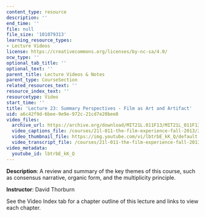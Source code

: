 ```yaml
---
content_type: resource
description: ''
end_time: ''
file: null
file_size: '101079313'
learning_resource_types:
- Lecture Videos
license: https://creativecommons.org/licenses/by-nc-sa/4.0/
ocw_type: ''
optional_tab_title: ''
optional_text: ''
parent_title: Lecture Videos & Notes
parent_type: CourseSection
related_resources_text: ''
resource_index_text: ''
resourcetype: Video
start_time: ''
title: 'Lecture 23: Summary Perspectives - Film as Art and Artifact'
uid: a6c42f9d-6bee-9e9e-972c-21cd7e20bee8
video_files:
  archive_url: https://archive.org/download/MIT21L.011F13/MIT21L_011F13_L23_300k.mp4
  video_captions_file: /courses/21l-011-the-film-experience-fall-2013/253b345975e05090a36e6860aa8354f6_lbtrbE_kK_Q.vtt
  video_thumbnail_file: https://img.youtube.com/vi/lbtrbE_kK_Q/default.jpg
  video_transcript_file: /courses/21l-011-the-film-experience-fall-2013/d2ef53476b1b8a3ebacbd0fa570791e0_lbtrbE_kK_Q.pdf
video_metadata:
  youtube_id: lbtrbE_kK_Q
---
```


**Description**: A review and summary of the key themes of this course, such as consensus narrative, organic form, and the multiplicity principle.

**Instructor**: David Thorburn

See the Video Index tab for a chapter outline of this lecture and links to view each chapter.

